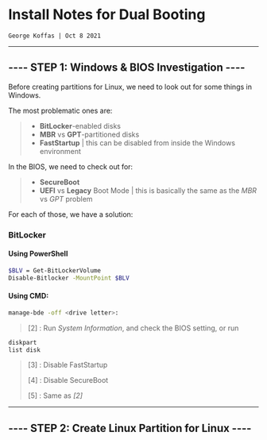 # Install Notes for Dual Booting

	George Koffas | Oct 8 2021

---

## ---- STEP 1: Windows & BIOS Investigation ----

Before creating partitions for Linux, we need to look out for some things in Windows.

The most problematic ones are:

> - **BitLocker**-enabled disks
> - **MBR** vs **GPT**-partitioned disks
> - **FastStartup** | this can be disabled from inside the Windows environment

In the BIOS, we need to check out for:

> - **SecureBoot**
> - **UEFI** vs **Legacy** Boot Mode | this is basically the same as the *MBR* vs *GPT* problem

For each of those, we have a solution:

### BitLocker
#### Using PowerShell

```bash
$BLV = Get-BitLockerVolume
Disable-Bitlocker -MountPoint $BLV
```

#### Using CMD:

```bash
manage-bde -off <drive letter>:
```


> [2] : Run *System Information*, and check the BIOS setting, or run
```bash
diskpart
list disk
```
> 
> [3] : Disable FastStartup
> 
> [4] : Disable SecureBoot
>
> [5] : Same as *[2]* 

---

## ---- STEP 2: Create Linux Partition for Linux ----

